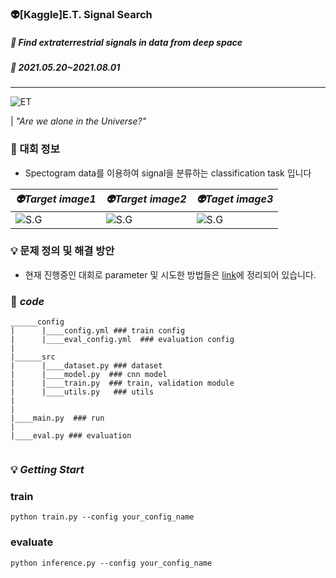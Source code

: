 ### 👽[Kaggle]E.T. Signal Search

##### 🚩 Find extraterrestrial signals in data from deep space
##### 📆 2021.05.20~2021.08.01
---
![ET](https://user-images.githubusercontent.com/65913073/120472505-ef4fb100-c3e0-11eb-9155-b412f43488a9.png)

| *"Are we alone in the Universe?"*

### 📜 대회 정보 
- Spectogram data를 이용하여 signal을 분류하는 classification task 입니다

| *👽Target image1* | *👽Target image2* | *👽Taget image3* | 
| ------------ | ------------ | ------------ |
|![S.G](https://user-images.githubusercontent.com/65913073/120474040-a7318e00-c3e2-11eb-9651-2becf08af7a8.png)|![S.G](https://user-images.githubusercontent.com/65913073/120474045-a862bb00-c3e2-11eb-889e-4d06520a5fc1.png)|![S.G](https://user-images.githubusercontent.com/65913073/120474049-a993e800-c3e2-11eb-8ba4-f3492e89cd11.png)

### 💡 문제 정의 및 해결 방안
- 현재 진행중인 대회로 parameter 및 시도한 방법들은 [link](https://vimhjk.oopy.io/3a624cba-ecb1-4d4c-bebc-dca5493b6198)에 정리되어 있습니다.

### 📑 *code*
```
______config
|      |____config.yml ### train config
|      |____eval_config.yml  ### evaluation config
|
|______src
|      |____dataset.py ### dataset
|      |____model.py  ### cnn model
|      |____train.py  ### train, validation module
|      |____utils.py   ### utils
|
|
|____main.py  ### run
|
|____eval.py ### evaluation


```

### 💡 *Getting Start*

### train
`python train.py --config your_config_name`
### evaluate
`python inference.py --config your_config_name`

